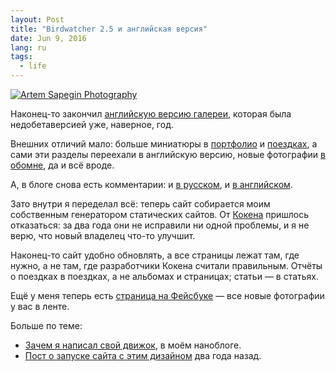 ```yaml
---
layout: Post
title: "Birdwatcher 2.5 и английская версия"
date: Jun 9, 2016
lang: ru
tags:
  - life
---
```


[![Artem Sapegin Photography](/images/blog/morning-photos.jpg)](http://morning.photos/)

Наконец-то закончил [английскую версию галереи](http://morning.photos/), которая была недобетаверсией уже, наверное, год.

Внешних отличий мало: больше миниатюры в [портфолио](http://morning.photos/albums) и [поездках](http://morning.photos/travel), а сами эти разделы переехали в английскую версию, новые фотографии [в обомне](http://morning.photos/about), да и всё вроде.

А, в блоге снова есть комментарии: и [в русском](/blog), и [в английском](http://morning.photos/blog).

Зато внутри я переделал всё: теперь сайт собирается моим собственным генератором статических сайтов. От [Кокена](http://koken.me/) пришлось отказаться: за два года они не исправили ни одной проблемы, и я не верю, что новый владелец что-то улучшит.

Наконец-то сайт удобно обновлять, а все страницы лежат там, где нужно, а не там, где разработчики Кокена считали правильным. Отчёты о поездках в поездках, а не альбомах и страницах; статьи — в статьях.

Eщё у меня теперь есть [страница на Фейсбуке](https://www.facebook.com/artemsapeginphoto/) — все новые фотографии у вас в ленте.

Больше по теме:

* [Зачем я написал свой движок](http://blog.sapegin.me/all/why-fledermaus), в моём наноблоге.
* [Пост о запуске сайта с этим дизайном](/blog/5720) два года назад.
